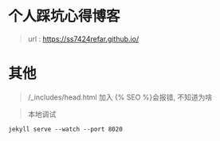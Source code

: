 # 个人踩坑心得博客

> url : https://ss7424refar.github.io/

# 其他

> /_includes/head.html 加入 {% SEO %}会报错, 不知道为啥

> 本地调试

```
jekyll serve --watch --port 8020
```